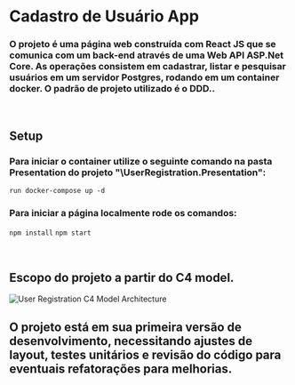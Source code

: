 # Cadastro de Usuário App

### O projeto é uma página web construída com React JS que se comunica com um back-end através de uma Web API ASP.Net Core. As operações consistem em cadastrar, listar e pesquisar usuários em um servidor Postgres, rodando em um container docker. O padrão de projeto utilizado é o DDD..

<br/>

## Setup

### Para iniciar o container utilize o seguinte comando na pasta Presentation do projeto "\UserRegistration.Presentation":

``` run docker-compose up -d ``` 


### Para iniciar a página localmente rode os comandos:

``` npm install ```
``` npm start ```

<br/>

## Escopo do projeto a partir do C4 model.
![User Registration C4 Model Architecture](/C4-Software-Architecture.drawio.png)

## O projeto está em sua primeira versão de desenvolvimento, necessitando ajustes de layout, testes unitários e revisão do código para eventuais refatorações para melhorias.





